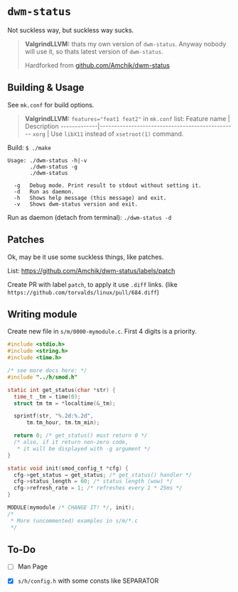 # `dwm-status`

Not suckless way, but suckless way sucks.

> **ValgrindLLVM:** thats my own version of `dwm-status`. Anyway nobody
> will use it, so thats latest version of `dwm-status`.
>
> Hardforked from [github.com/Amchik/dwm-status](https://github.com/Amchik/dwm-status)

## Building & Usage

See `mk.conf` for build options.

> **ValgrindLLVM:** `features="feat1 feat2"` in `mk.conf` list:
> Feature name | Description
> -------------|------------------------------------------------
>    `xorg`    | Use `libX11` instead of `xsetroot(1)` command.

Build: `$ ./make`

    Usage: ./dwm-status -h|-v
           ./dwm-status -g
           ./dwm-status

      -g   Debug mode. Print result to stdout without setting it.
      -d   Run as daemon.
      -h   Shows help message (this message) and exit.
      -v   Shows dwm-status version and exit.

Run as daemon (detach from terminal): `./dwm-status -d`

## Patches

Ok, may be it use some suckless things, like patches.

List: https://github.com/Amchik/dwm-status/labels/patch

Create PR with label `patch`, to apply it use `.diff` links.
(like `https://github.com/torvalds/linux/pull/684.diff`)

## Writing module

Create new file in `s/m/0000-mymodule.c`. First 4
digits is a priority.

```c
#include <stdio.h>
#include <string.h>
#include <time.h>

/* see more docs here: */
#include "../h/smod.h"

static int get_status(char *str) {
  time_t _tm = time(0);
  struct tm tm = *localtime(&_tm);

  sprintf(str, "%.2d:%.2d",
      tm.tm_hour, tm.tm_min);

  return 0; /* get_status() must return 0 */
  /* also, if it return non-zero code,
   * it will be displayed with -g argument */
}

static void init(smod_config_t *cfg) {
  cfg->get_status = get_status; /* get_status() handler */
  cfg->status_length = 60; /* status length (wow) */
  cfg->refresh_rate = 1; /* refreshes every 1 * 25ms */
}

MODULE(mymodule /* CHANGE IT! */, init);
/*
 * More (uncommented) examples in s/m/*.c
 */
```

## To-Do

* [ ] Man Page
* [x] `s/h/config.h` with some consts like SEPARATOR


